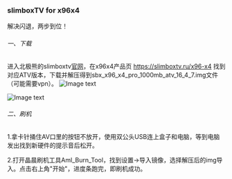 ### slimboxTV for x96x4
解决闪退，两步到位！
###### 一、下载
进入北极熊的slimboxtv[官网](https://slimboxtv.ru)，在x96x4产品页 https://slimboxtv.ru/x96-x4 找到对应ATV版本，下载并解压得到sbx_x96_x4_pro_1000mb_atv_16_4_7.img文件（可能需要vpn）。
![Image text](https://raw.githubusercontent.com/laof/x96x4/main/img/slimboxtv.ru_x96-x4_.png)

![Image text](https://raw.githubusercontent.com/laof/x96x4/main/img/download-atv.png)

###### 二、刷机

1.拿卡针捅住AV口里的按钮不放开，使用双公头USB连上盒子和电脑，等到电脑发出找到新硬件的提示音后松开。

2.打开晶晨刷机工具Aml_Burn_Tool，找到设置->导入镜像，选择解压后的img导入。点击右上角"开始"，进度条跑完，即刷机成功。